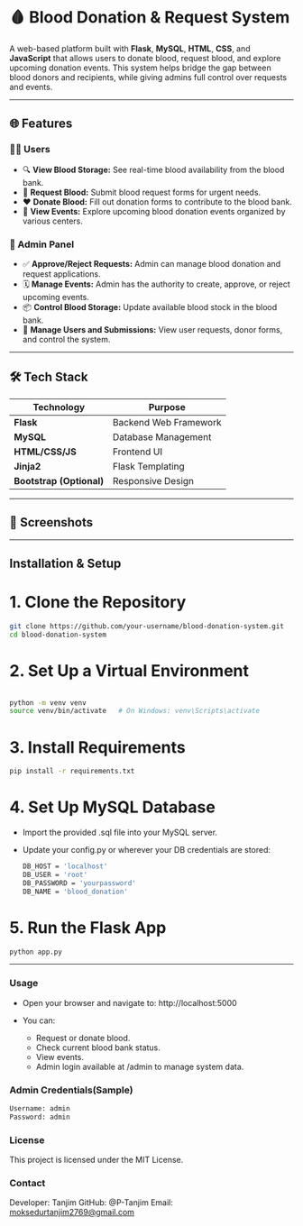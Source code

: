 # 🩸 Blood Donation & Request System

A web-based platform built with **Flask**, **MySQL**, **HTML**, **CSS**, and **JavaScript** that allows users to donate blood, request blood, and explore upcoming donation events. This system helps bridge the gap between blood donors and recipients, while giving admins full control over requests and events.

---

## 🌐 Features

### 🧑‍💻 Users
- 🔍 **View Blood Storage:** See real-time blood availability from the blood bank.
- 💉 **Request Blood:** Submit blood request forms for urgent needs.
- ❤️ **Donate Blood:** Fill out donation forms to contribute to the blood bank.
- 📅 **View Events:** Explore upcoming blood donation events organized by various centers.

### 🔐 Admin Panel
- ✅ **Approve/Reject Requests:** Admin can manage blood donation and request applications.
- 🗓 **Manage Events:** Admin has the authority to create, approve, or reject upcoming events.
- 📦 **Control Blood Storage:** Update available blood stock in the blood bank.
- 👥 **Manage Users and Submissions:** View user requests, donor forms, and control the system.

---

## 🛠️ Tech Stack

| Technology | Purpose               |
|------------|------------------------|
| **Flask**  | Backend Web Framework |
| **MySQL**  | Database Management   |
| **HTML/CSS/JS** | Frontend UI         |
| **Jinja2** | Flask Templating      |
| **Bootstrap (Optional)** | Responsive Design |

---

## 📸 Screenshots



---

## Installation & Setup

# 1. Clone the Repository
```bash
git clone https://github.com/your-username/blood-donation-system.git
cd blood-donation-system

```
# 2. Set Up a Virtual Environment

```bash

python -m venv venv
source venv/bin/activate   # On Windows: venv\Scripts\activate
```
# 3. Install Requirements

```bash
pip install -r requirements.txt
```

# 4. Set Up MySQL Database

- Import the provided .sql file into your MySQL server.

- Update your config.py or wherever your DB credentials are stored:

  ```bash
  DB_HOST = 'localhost'
  DB_USER = 'root'
  DB_PASSWORD = 'yourpassword'
  DB_NAME = 'blood_donation'
  ```

# 5. Run the Flask App

```bash
python app.py

```

---

### Usage

- Open your browser and navigate to: http://localhost:5000

- You can:
  - Request or donate blood.
  - Check current blood bank status.
  - View events.
  - Admin login available at /admin to manage system data.

### Admin Credentials(Sample)
```bash
Username: admin
Password: admin
```

### License
This project is licensed under the MIT License.

### Contact
Developer: Tanjim
GitHub: @P-Tanjim
Email: moksedurtanjim2769@gmail.com
